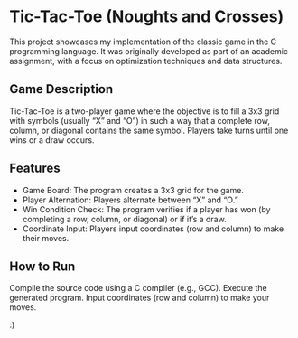 # Tic-Tac-Toe (Noughts and Crosses)
This project showcases my implementation of the classic game in the C programming language. It was originally developed as part of an academic assignment, with a focus on optimization techniques and data structures.

## Game Description
Tic-Tac-Toe is a two-player game where the objective is to fill a 3x3 grid with symbols (usually “X” and “O”) in such a way that a complete row, column, or diagonal contains the same symbol. Players take turns until one wins or a draw occurs.

## Features
- Game Board: The program creates a 3x3 grid for the game.
- Player Alternation: Players alternate between “X” and “O.”
- Win Condition Check: The program verifies if a player has won (by completing a row, column, or diagonal) or if it’s a draw.
- Coordinate Input: Players input coordinates (row and column) to make their moves.

## How to Run 
Compile the source code using a C compiler (e.g., GCC).
Execute the generated program.
Input coordinates (row and column) to make your moves.

:)
